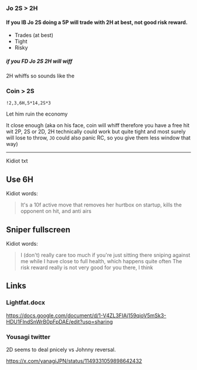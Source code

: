 ### Jo 2S > 2H

#### If you IB Jo 2S doing a 5P will trade with 2H at best, not good risk reward.

- Trades (at best)
- Tight
- Risky

##### if you FD Jo 2S 2H will wiff

2H whiffs so sounds like the

### Coin > 2S

`!2,3,6H,5*14,2S*3`

Let him ruin the economy

It close enough (aka on his face, coin will whiff therefore you have a free hit wit 2P, 2S or 2D, 2H technically could work but quite tight and most surely will lose to throw, `JO` could also panic RC, so you give them less window that way) 

--- 

Kidiot txt


## Use 6H

Kidiot words:

> It's a 10f active move that removes her hurtbox on startup, kills the opponent on hit, and anti airs

## Sniper fullscreen

Kidiot words:

> I (don't) really care too much if you're just sitting there sniping against me while I have close to full health, which happens quite often
> The risk reward really is not very good for you there, I think

## Links

### Lightfat.docx

https://docs.google.com/document/d/1-V4ZL3FIAj159qioV5mSk3-HDU1FlndSnWrB0pFpDAE/edit?usp=sharing


### Yousagi twitter

2D seems to deal pnicely vs Johnny reversal.

https://x.com/yanagiJPN/status/1149331059898642432